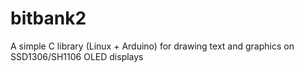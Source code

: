 # bitbank2
A simple C library (Linux + Arduino) for drawing text and graphics on SSD1306/SH1106 OLED displays
